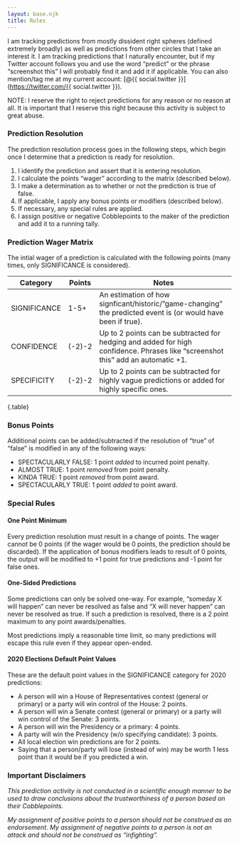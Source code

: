 ```yaml
---
layout: base.njk
title: Rules
---
```


I am tracking predictions from mostly dissident right spheres
(defined extremely broadly)
as well as predictions from other circles that I take an interest it.
I am tracking predictions that I naturally encounter,
but if my Twitter account follows you and use the word “predict” or the phrase
“screenshot this” I will probably find it and add it if applicable.
You can also mention/tag me at my current account:
[@{{ social.twitter }}](https://twitter.com/{{ social.twitter }}).

NOTE: I reserve the right to reject predictions for any reason or no reason at all.
It is important that I reserve this right because this activity is subject to great abuse.

### Prediction Resolution

The prediction resolution process goes in the following steps,
which begin once I determine that a prediction is ready for resolution.

1. I identify the prediction and assert that it is entering resolution.
1. I calculate the points “wager” according to the matrix (described below).
1. I make a determination as to whether or not the prediction is true of false.
1. If applicable, I apply any bonus points or modifiers (described below).
1. If necessary, any special rules are applied.
1. I assign positive or negative Cobblepoints to the maker of the prediction and add it to a running tally.

### Prediction Wager Matrix

The intial wager of a prediction is calculated with the following points
(many times, only SIGNIFICANCE is considered).

| Category | Points | Notes |
| --- | --- | --- |
| SIGNIFICANCE | 1-5+ | An estimation of how signficant/historic/”game-changing” the predicted event is (or would have been if true). |
| CONFIDENCE | (-2)-2 | Up to 2 points can be subtracted for hedging and added for high confidence. Phrases like “screenshot this” add an automatic +1. |
| SPECIFICITY | (-2)-2 | Up to 2 points can be subtracted for highly vague predictions or added for highly specific ones. |
{.table}

### Bonus Points

Additional points can be added/subtracted if the resolution of “true” of “false” is modified in any of the following ways:

* SPECTACULARLY FALSE: 1 point *added* to incurred point penalty.
* ALMOST TRUE: 1 point *removed* from point penalty.
* KINDA TRUE: 1 point *removed* from point award.
* SPECTACULARLY TRUE: 1 point *added* to point award.

### Special Rules

#### One Point Minimum

Every prediction resolution must result in a change of points.
The wager cannot be 0 points (if the wager would be 0 points,
the prediction should be discarded).
If the application of bonus modifiers leads to result of 0 points,
the output will be modified to +1 point for true predictions
and -1 point for false ones.

#### One-Sided Predictions

Some predictions can only be solved one-way. For example,
“someday X will happen” can never be resolved as false and
“X will never happen” can never be resolved as true.
If such a prediction is resolved,
there is a 2 point maximum to any point awards/penalties.

Most predictions imply a reasonable time limit,
so many predictions will escape this rule even if they appear open-ended.

#### 2020 Elections Default Point Values

These are the default point values in the SIGNIFICANCE category
for 2020 predictions:

* A person will win a House of Representatives contest (general or primary) or a party will win control of the House: 2 points.
* A person will win a Senate contest (general or primary) or a party will win control of the Senate: 3 points.
* A person will win the Presidency or a primary: 4 points.
* A party will win the Presidency (w/o specifying candidate): 3 points.
* All local election win predictions are for 2 points.
* Saying that a person/party will lose (instead of win) may be worth 1 less point than it would be if you predicted a win.

### Important Disclaimers

*This prediction activity is not conducted in a scientific enough manner to be used to draw conclusions about the trustworthiness of a person based on their Cobblepoints.*

*My assignment of positive points to a person should not be construed as an endorsement. My assignment of negative points to a person is not an attack and should not be construed as “infighting”.*